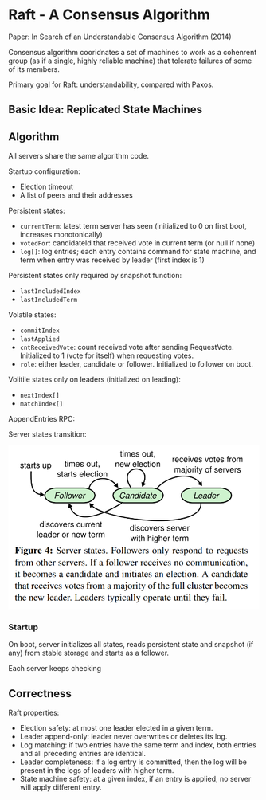 # Raft - A Consensus Algorithm

Paper: In Search of an Understandable Consensus Algorithm (2014)

Consensus algorithm cooridnates a set of machines to work as a cohenrent group (as if a single, highly reliable machine) that tolerate failures of some of its members.

Primary goal for Raft: understandability, compared with Paxos.

## Basic Idea: Replicated State Machines



## Algorithm

All servers share the same algorithm code.

Startup configuration:

- Election timeout
- A list of peers and their addresses

Persistent states:

- `currentTerm`: latest term server has seen (initialized to 0 on first boot, increases monotonically)
- `votedFor`: candidateId that received vote in current term (or null if none)
- `log[]`: log entries; each entry contains command for state machine, and term when entry was received by leader (first index is 1)

Persistent states only required by snapshot function:

- `lastIncludedIndex`
- `lastIncludedTerm`

Volatile states:

- `commitIndex`
- `lastApplied`
- `cntReceivedVote`: count received vote after sending RequestVote. Initialized to 1 (vote for itself) when requesting votes.
- `role`: either leader, candidate or follower. Initialized to follower on boot.

Volitile states only on leaders (initialized on leading):

- `nextIndex[]`
- `matchIndex[]`

AppendEntries RPC:

Server states transition:

![](/assets/images/courses/6.824/reading/raft-fig4.png)

### Startup

On boot, server initializes all states, reads persistent state and snapshot (if any) from stable storage and starts as a follower.

Each server keeps checking 


## Correctness

Raft properties:

- Election safety: at most one leader elected in a given term.
- Leader append-only: leader never overwrites or deletes its log.
- Log matching: if two entries have the same term and index, both entries and all preceding entries are identical.
- Leader completeness: if a log entry is committed, then the log will be present in the logs of leaders with higher term.
- State machine safety: at a given index, if an entry is applied, no server will apply different entry.

